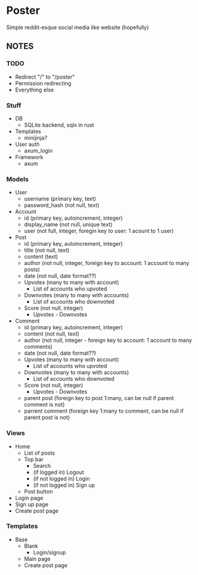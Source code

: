 # Poster

Simple reddit-esque social media like website (hopefully)

## NOTES

### TODO

- Redirect "/" to "/poster"
- Permission redirecting
- Everything else

### Stuff

- DB
    - SQLite backend, sqlx in rust
- Templates
    - minijinja?
- User auth
    - axum_login
- Framework
    - axum

### Models

- User
    - username (primary key, text)
    - password_hash (not null, text)
- Account
    - id (primary key, autoincrement, integer)
    - display_name (not null, unique text)
    - user (not full, integer, foregin key to user: 1 acount to 1 user)
- Post
    - id (primary key, autoincrement, integer)
    - title (not null, text)
    - content (text)
    - author (not null, integer, foreign key to account: 1 account to many posts)
    - date (not null, date format??)
    - Upvotes (many to many with account)
        - List of accounts who upvoted
    - Downvotes (many to many with accounts)
        - List of accounts who downvoted
    - Score (not null, integer)
        - Upvotes - Downvotes
- Comment
    - id (primary key, autoincrement, integer)
    - content (not null, text)
    - author (not null, integer - foreign key to account: 1 account to many comments)
    - date (not null, date format??)
    - Upvotes (many to many with account)
        - List of accounts who upvoted
    - Downvotes (many to many with accounts)
        - List of accounts who downvoted
    - Score (not null, integer)
        - Upvotes - Downvotes
    - parent post (foreign key to post 1:many, can be null if parent comment is not)
    - parrent comment (foreign key 1:many to comment, can be null if parent post is not)

### Views

- Home
    - List of posts
    - Top bar
        - Search
        - (if logged in) Logout
        - (if not logged in) Login
        - (if not logged in) Sign up
    - Post button
- Login page
- Sign up page
- Create post page

### Templates

- Base
    - Blank
        - Login/signup
    - Main page
    - Create post page
